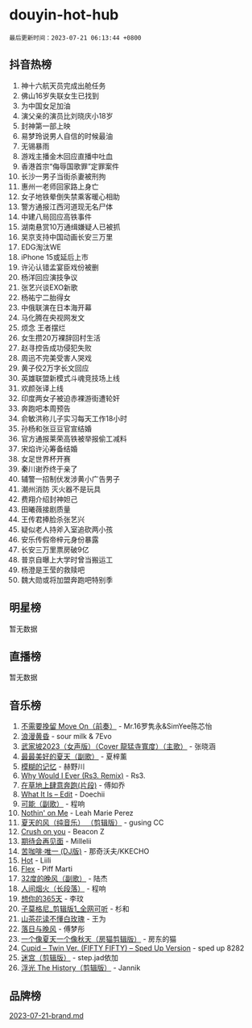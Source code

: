 # douyin-hot-hub

`最后更新时间：2023-07-21 06:13:44 +0800`

## 抖音热榜

1. 神十六航天员完成出舱任务
1. 佛山16岁失联女生已找到
1. 为中国女足加油
1. 演父亲的演员比刘晓庆小18岁
1. 封神第一部上映
1. 易梦玲说男人自信的时候最油
1. 无锡暴雨
1. 游戏主播金木回应直播中吐血
1. 香港首宗“侮辱国歌罪”定罪案件
1. 长沙一男子当街杀妻被刑拘
1. 惠州一老师回家路上身亡
1. 女子地铁晕倒失禁乘客暖心相助
1. 警方通报江西河道现无名尸体
1. 中建八局回应高铁事件
1. 湖南悬赏10万通缉嫌疑人已被抓
1. 吴京支持中国动画长安三万里
1. EDG淘汰WE
1. iPhone 15或延后上市
1. 许沁认错孟宴臣戏份被删
1. 杨洋回应演技争议
1. 张艺兴谈EXO新歌
1. 杨祐宁二胎得女
1. 中俄联演在日本海开幕
1. 马化腾在央视网发文
1. 烦念 王者摆烂
1. 女生攒20万裸辞回村生活
1. 赵寻控告成功侵犯失败
1. 周迅不完美受害人哭戏
1. 黄子佼2万字长文回应
1. 英雄联盟新模式斗魂竞技场上线
1. 欢颜张译上线
1. 印度两女子被迫赤裸游街遭轮奸
1. 奔跑吧本周预告
1. 俞敏洪称儿子实习每天工作18小时
1. 孙杨和张豆豆官宣结婚
1. 官方通报莱荣高铁被举报偷工减料
1. 宋焰许沁筹备结婚
1. 女足世界杯开赛
1. 秦川谢乔终于亲了
1. 辅警一招制伏发涉黄小广告男子
1. 潮州消防 灭火器不是玩具
1. 费翔介绍封神妲己
1. 田曦薇接剧质量
1. 王传君捧脸杀张艺兴
1. 疑似老人持斧入室追砍两小孩
1. 安乐传假帝梓元身份暴露
1. 长安三万里票房破9亿
1. 普京自曝上大学时曾当搬运工
1. 杨澄是王莹的救赎吧
1. 魏大勋或将加盟奔跑吧特别季

## 明星榜

暂无数据

## 直播榜

暂无数据

## 音乐榜

1. [不需要挽留 Move On（前奏）](https://sf3-cdn-tos.douyinstatic.com/obj/tos-cn-ve-2774/ooCBhgCCkF4nExzQL9WZSUbitfA8IsDkgQIYhe) - Mr.16罗隽永&SimYee陈芯怡
1. [浪漫黄昏](https://sf6-cdn-tos.douyinstatic.com/obj/tos-cn-ve-2774/a2e4e0b8cf8b4cc0a6bfed7cd21bd5a0) - sour milk & 7Evo
1. [武家坡2023（女声版）（Cover 龍猛寺寬度）（主歌）](https://sf3-cdn-tos.douyinstatic.com/obj/tos-cn-ve-2774/oEIACj0tGBoytgZUwEUCP8DAIgnZfwGIfb9xjD) - 张晓涵
1. [最最美好的夏天（副歌）](https://sf6-cdn-tos.douyinstatic.com/obj/tos-cn-ve-2774/o4FMghDLZkPIkCutdrsXlbTHcaZztBfeCp9AFS) - 夏梓薰
1. [模糊的记忆](https://sf3-cdn-tos.douyinstatic.com/obj/tos-cn-ve-2774/ocrRNOQnkB1MNO9eD1sd3CIytBehbIbglZUFAT) - 赫野川
1. [Why Would I Ever (Rs3. Remix)](https://sf6-cdn-tos.douyinstatic.com/obj/tos-cn-ve-2774/oQNX0xZhO8IXeCRjCJQUZzkfQNLi2ItDAzEBgz) - Rs3.
1. [在草地上肆意奔跑(片段)](https://sf6-cdn-tos.douyinstatic.com/obj/tos-cn-ve-2774/8831d494742f45dabdfa8adb8b817259) - 傅如乔
1. [What It Is – Edit](https://sf3-cdn-tos.douyinstatic.com/obj/tos-cn-ve-2774/o0mszhwrI3yCyGWBMAaQUof2lTzIXANSLrBh4L) - Doechii
1. [可能（副歌）](https://sf6-cdn-tos.douyinstatic.com/obj/tos-cn-ve-2774/cde1731888894259b333569393c2fb51) - 程响
1. [Nothin' on Me](https://sf6-cdn-tos.douyinstatic.com/obj/tos-cn-ve-2774/4db3d954346848aaa9ec9709bb1eace1) - Leah Marie Perez
1. [夏天的风（纯音乐） （剪辑版）](https://sf3-cdn-tos.douyinstatic.com/obj/tos-cn-ve-2774/oUzLjBZZFQAoNRmGokEeD5zfQCObp6UeFAnTa6) - gusing CC
1. [Crush on you](https://sf3-cdn-tos.douyinstatic.com/obj/tos-cn-ve-2774/b23c3d5786714e90898fb2a43fb44ff7) - Beacon Z
1. [期待会再见面](https://sf6-cdn-tos.douyinstatic.com/obj/tos-cn-ve-2774/oILtyb5PbgnZnnFogRIDCNBDmAzeQk8BjThRfX) - Millelii
1. [苦咖啡·唯一 (DJ版)](https://sf3-cdn-tos.douyinstatic.com/obj/tos-cn-ve-2774/oohZWXUzNXlh9bzpBgNUfJCQHGILwWgDBaejQt) - 那奇沃夫/KKECHO
1. [Hot](https://sf6-cdn-tos.douyinstatic.com/obj/tos-cn-ve-2774/a63be641febf4335a8996c8a877dee1c) - Liili
1. [Flex](https://sf3-cdn-tos.douyinstatic.com/obj/tos-cn-ve-2774/fdd81ae057724bbe9f599a36af513da8) - Piff Marti
1. [32度的晚风（副歌）](https://sf3-cdn-tos.douyinstatic.com/obj/tos-cn-ve-2774/o8mEd4CARee2Lv5ReRW2KyIyZ9Q1YojfPZyXHA) - 陆杰
1. [人间烟火（长段落）](https://sf6-cdn-tos.douyinstatic.com/obj/tos-cn-ve-2774/eeb7f9f284d74db097f8341ace44bfa2) - 程响
1. [想你的365天](https://sf6-cdn-tos.douyinstatic.com/obj/tos-cn-ve-2774/f9f7574abe01480a95d11e74817984b4) - 李玟
1. [子莫格尼_剪辑版1_全网可听](https://sf3-cdn-tos.douyinstatic.com/obj/tos-cn-ve-2774/okgjBiZZDqmeFfACngDQ48okZJ9knBMDtbwo8Q) - 杉和
1. [山茶花读不懂白玫瑰](https://sf6-cdn-tos.douyinstatic.com/obj/tos-cn-ve-2774/osfn8B7DktrRHEPJgPCfDbw7QDQEkwC16BxZg9) - 王为
1. [落日与晚风](https://sf3-cdn-tos.douyinstatic.com/obj/tos-cn-ve-2774/oIGWNBzwrUqAmfsCxckzkGhWQIaAAUgU19HChy) - 傅梦彤
1. [一个像夏天一个像秋天（房猫剪辑版）](https://sf6-cdn-tos.douyinstatic.com/obj/tos-cn-ve-2774/a5a649d88ef0437b918efc8be7005a59) - 房东的猫
1. [Cupid – Twin Ver. (FIFTY FIFTY) – Sped Up Version](https://sf6-cdn-tos.douyinstatic.com/obj/tos-cn-ve-2774/oMonQQ6t8nCfUnw44y8XBZkJytCgEBtWYebB2D) - sped up 8282
1. [迷宫（剪辑版）](https://sf6-cdn-tos.douyinstatic.com/obj/tos-cn-ve-2774/oUkKabRnnDiI8GjaQrDHYQh0VCgQB0AA4ezefF) - step.jad依加
1. [浮光 The History（剪辑版）](https://sf6-cdn-tos.douyinstatic.com/obj/tos-cn-ve-2774/oIkABGgUD0nCgDneOBBKSj79UBoAZtQjIi3fbl) - Jannik

## 品牌榜

[2023-07-21-brand.md](2023-07-21-brand.md)
